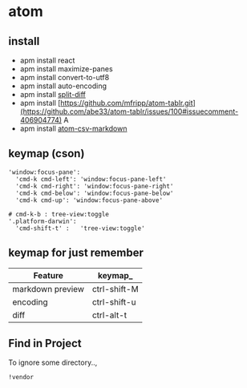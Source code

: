 # atom
## install

- apm install react
- apm install maximize-panes
- apm install convert-to-utf8
- apm install auto-encoding
- apm install [split-diff](https://atom.io/packages/split-diff)
- apm install [https://github.com/mfripp/atom-tablr.git](https://github.com/abe33/atom-tablr/issues/100#issuecomment-406904774) A
- apm install [atom-csv-markdown](https://atom.io/packages/atom-csv-markdown)

## keymap (cson)
```
'window:focus-pane':
  'cmd-k cmd-left': 'window:focus-pane-left'
  'cmd-k cmd-right': 'window:focus-pane-right'
  'cmd-k cmd-below': 'window:focus-pane-below'
  'cmd-k cmd-up': 'window:focus-pane-above'

# cmd-k-b : tree-view:toggle
'.platform-darwin':
  'cmd-shift-t' :	'tree-view:toggle'
```

## keymap for just remember

 Feature | keymap_
-- | --
markdown preview | ctrl-shift-M
encoding | ctrl-shift-u
diff   | ctrl-alt-t

## Find in Project
To ignore some directory..,
```
!vendor
```
